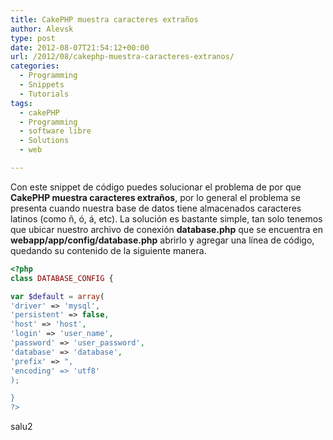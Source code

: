 ```yaml
---
title: CakePHP muestra caracteres extraños
author: Alevsk
type: post
date: 2012-08-07T21:54:12+00:00
url: /2012/08/cakephp-muestra-caracteres-extranos/
categories:
  - Programming
  - Snippets
  - Tutorials
tags:
  - cakePHP
  - Programming
  - software libre
  - Solutions
  - web

---
```

Con este snippet de código puedes solucionar el problema de por que **CakePHP muestra caracteres extraños**, por lo general el problema se presenta cuando nuestra base de datos tiene almacenados caracteres latinos (como ñ, ó, á, etc). La solución es bastante simple, tan solo tenemos que ubicar nuestro archivo de conexión **database.php** que se encuentra en **webapp/app/config/database.php** abrirlo y agregar una línea de código, quedando su contenido de la siguiente manera.

```php
<?php  
class DATABASE_CONFIG {

var $default = array(  
'driver' => 'mysql',  
'persistent' => false,  
'host' => 'host',  
'login' => 'user_name',  
'password' => 'user_password',  
'database' => 'database',  
'prefix' => ",  
'encoding' => 'utf8'  
);

}  
?>
```

salu2